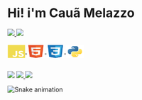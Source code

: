 # Hi! i'm Cauã Melazzo

<div>
  <a href="https://github.com/cauamelazzo">
  <img height="180em" src="https://github-readme-stats.vercel.app/api?username=cauamelazzo&show-icons=true&theme=midnight-purple&include_all_commits=true&count_private=true"/>
  <img height="180em" src="https://github-readme-stats.vercel.app/api/top-langs/?username=cauamelazzo&layout=compact&langs_count=16&theme=midnight-purple"/>
</div>

<div style="display: inline_block"><br>
  <img align="center" alt="Java Script" height="30" width="40" src="https://raw.githubusercontent.com/devicons/devicon/master/icons/javascript/javascript-plain.svg">
  <img align="center" alt="HyperText Markup Language" height="30" width="40" src="https://raw.githubusercontent.com/devicons/devicon/master/icons/html5/html5-original.svg">
  <img align="center" alt="Cascading Style Sheets" height="30" width="40" src="https://raw.githubusercontent.com/devicons/devicon/master/icons/css3/css3-original.svg">
  <img align="center" alt="Python" height="30" width="40" src="https://raw.githubusercontent.com/devicons/devicon/master/icons/python/python-original.svg">
</div>

##

<div>
 <a href="mailtocauamelazzo.contact@gmail.com"><img src="https://img.shields.io/badge/Gmail-D14836?style=for-the-badge&logo=gmail&logoColor=white"></a>
 <a href=""><img src="https://img.shields.io/badge/LinkedIn-0077B5?style=for-the-badge&logo=linkedin&logoColor=white"</a>
 <a href=""><img src="https://img.shields.io/badge/Discord-7289DA?style=for-the-badge&logo=discord&logoColor=white"></a>
</div>

![Snake animation](https://github.com/cauamelazzo/cauamelazzo/blob/output/github-contribution-grid-snake.svg)

